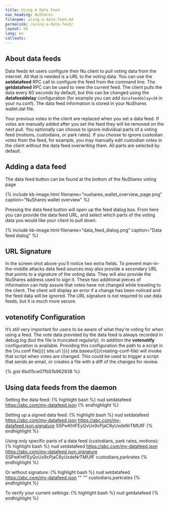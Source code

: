 ```yaml
---
title: Using A Data Feed
nav_heading: NuShares
filename: using-a-data-feed.md
permalink: /using-a-data-feed/
layout: kb
lang: en
callouts:
---
```

## About data feeds

Data feeds let users configure their Nu client to pull voting data from the internet. All that is needed is a URL to the voting data. You can use the **setdatafeed** RPC call to configure the feed from the command line. The **getdatafeed** RPC can be used to view the current feed. The client pulls the data every 60 seconds by default, but this can be changed using the **datafeeddelay** configuration (for example you can add `datafeeddelay=30` in your nu.conf). The data feed information is stored in your NuShares wallet.dat file.

Your previous votes in the client are replaced when you set a data feed. If votes are manually added after you set the feed they will be removed on the next pull. You optionally can choose to ignore individual parts of a voting feed (motions, custodians, or park rates). If you choose to ignore custodian votes from the feed, for example, you may manually edit custodian votes in the client without the data feed overwriting them. All parts are selected by default.

## Adding a data feed

The data feed button can be found at the bottom of the NuShares voting page

{% include kb-image.html filename="nushares_wallet_overview_page.png" caption="NuShares wallet overview" %}

Pressing the data feed button will open up the feed dialog box. From here you can provide the data feed URL, and select which parts of the voting data you would like your client to pull down.

{% include kb-image.html filename="data_feed_dialog.png" caption="Data feed dialog" %}

## URL Signature

In the screen shot above you'll notice two extra fields. To prevent man-in-the-middle attacks data feed sources may also provide a secondary URL that points to a signature of the voting data. They will also provide the NuShares address used to sign it. These two additional pieces of information can help assure that votes have not changed while traveling to the client. The client will display an error if a change has been noticed and the feed data will be ignored. The URL signature is not required to use data feeds, but it is much more secure.

## votenotify Configuration

It’s still very important for users to be aware of what they’re voting for when using a feed. The vote data provided by the data feed is always recorded in debug.log (but the file is truncated regularly). In addition the **votenotify** configuration is available. Providing this configuration the path to a script in the [nu.conf file]({{ site.url }}{{ site.baseurl}}/creating-conf-file) will invoke that script when votes are changed. This could be used to trigger a script that sends an email, or creates a file with a diff of the changes for review.

{% gist 6bd15ce07fb51b962938 %}

## Using data feeds from the daemon

Setting the data feed:
{% highlight bash %}
nud setdatafeed https://abc.com/my-datafeed.json
{% endhighlight %}

Setting up a signed data feed:
{% highlight bash %}
nud setdatafeed https://abc.com/my-datafeed.json https://abc.com/my-datafeed.json.signature SSPwKhtFEyQvUx9cPjaC8yUxdeNrTMfJfF
{% endhighlight %}

Using only specific parts of a data feed (custodians, park rates, motions):
{% highlight bash %}
nud setdatafeed https://abc.com/my-datafeed.json https://abc.com/my-datafeed.json.signature SSPwKhtFEyQvUx9cPjaC8yUxdeNrTMfJfF custodians,parkrates
{% endhighlight %}

Or without signature:
{% highlight bash %}
nud setdatafeed https://abc.com/my-datafeed.json "" "" custodians,parkrates
{% endhighlight %}

To verify your current settings:
{% highlight bash %}
nud getdatafeed
{% endhighlight %}
